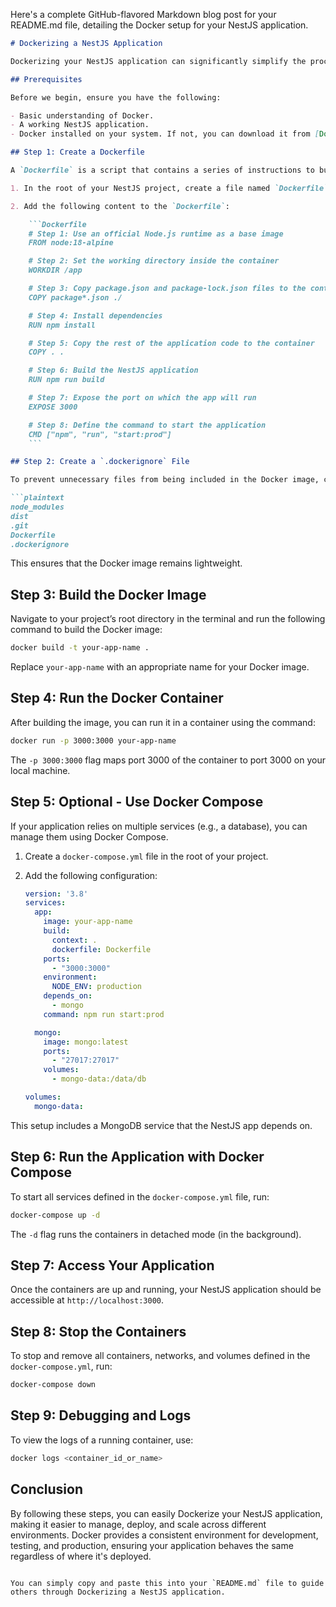 Here's a complete GitHub-flavored Markdown blog post for your README.md file, detailing the Docker setup for your NestJS application.

```markdown
# Dockerizing a NestJS Application

Dockerizing your NestJS application can significantly simplify the process of setting up development, testing, and production environments. This guide will walk you through the steps to containerize your NestJS app using Docker.

## Prerequisites

Before we begin, ensure you have the following:

- Basic understanding of Docker.
- A working NestJS application.
- Docker installed on your system. If not, you can download it from [Docker's official website](https://docs.docker.com/get-docker/).

## Step 1: Create a Dockerfile

A `Dockerfile` is a script that contains a series of instructions to build a Docker image. To start:

1. In the root of your NestJS project, create a file named `Dockerfile`.

2. Add the following content to the `Dockerfile`:

    ```Dockerfile
    # Step 1: Use an official Node.js runtime as a base image
    FROM node:18-alpine

    # Step 2: Set the working directory inside the container
    WORKDIR /app

    # Step 3: Copy package.json and package-lock.json files to the container
    COPY package*.json ./

    # Step 4: Install dependencies
    RUN npm install

    # Step 5: Copy the rest of the application code to the container
    COPY . .

    # Step 6: Build the NestJS application
    RUN npm run build

    # Step 7: Expose the port on which the app will run
    EXPOSE 3000

    # Step 8: Define the command to start the application
    CMD ["npm", "run", "start:prod"]
    ```

## Step 2: Create a `.dockerignore` File

To prevent unnecessary files from being included in the Docker image, create a `.dockerignore` file in the root of your project:

```plaintext
node_modules
dist
.git
Dockerfile
.dockerignore
```

This ensures that the Docker image remains lightweight.

## Step 3: Build the Docker Image

Navigate to your project’s root directory in the terminal and run the following command to build the Docker image:

```bash
docker build -t your-app-name .
```

Replace `your-app-name` with an appropriate name for your Docker image.

## Step 4: Run the Docker Container

After building the image, you can run it in a container using the command:

```bash
docker run -p 3000:3000 your-app-name
```

The `-p 3000:3000` flag maps port 3000 of the container to port 3000 on your local machine.

## Step 5: Optional - Use Docker Compose

If your application relies on multiple services (e.g., a database), you can manage them using Docker Compose.

1. Create a `docker-compose.yml` file in the root of your project.

2. Add the following configuration:

    ```yaml
    version: '3.8'
    services:
      app:
        image: your-app-name
        build:
          context: .
          dockerfile: Dockerfile
        ports:
          - "3000:3000"
        environment:
          NODE_ENV: production
        depends_on:
          - mongo
        command: npm run start:prod

      mongo:
        image: mongo:latest
        ports:
          - "27017:27017"
        volumes:
          - mongo-data:/data/db

    volumes:
      mongo-data:
    ```

This setup includes a MongoDB service that the NestJS app depends on.

## Step 6: Run the Application with Docker Compose

To start all services defined in the `docker-compose.yml` file, run:

```bash
docker-compose up -d
```

The `-d` flag runs the containers in detached mode (in the background).

## Step 7: Access Your Application

Once the containers are up and running, your NestJS application should be accessible at `http://localhost:3000`.

## Step 8: Stop the Containers

To stop and remove all containers, networks, and volumes defined in the `docker-compose.yml`, run:

```bash
docker-compose down
```

## Step 9: Debugging and Logs

To view the logs of a running container, use:

```bash
docker logs <container_id_or_name>
```

## Conclusion

By following these steps, you can easily Dockerize your NestJS application, making it easier to manage, deploy, and scale across different environments. Docker provides a consistent environment for development, testing, and production, ensuring your application behaves the same regardless of where it's deployed.

```

You can simply copy and paste this into your `README.md` file to guide others through Dockerizing a NestJS application.

